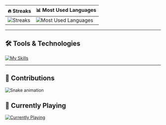 
| 🔥 Streaks | 📊 Most Used Languages |
|------------|-------------------------|
| ![Streaks](https://github-readme-streak-stats.herokuapp.com/?user=WezeAnonym&theme=dark&hide_border=true) | ![Most Used Languages](https://skillicons.dev/icons?i=git,mysql,sass,cs,javascript,html,css,react,vue&theme=dark) |

---

## 🛠️ Tools & Technologies
[![My Skills](https://skillicons.dev/icons?i=cs,css,django,docker,dotnet,figma,git,html,java,javascript,kotlin,mysql,nodejs,photoshop,php,postman,python,react,sass,spring,typescript,vue&theme=dark)](https://skillicons.dev)

---

## 🐍 Contributions
![Snake animation](https://github.com/WezeAnonym/WezeAnonym/blob/output/github-contribution-grid-snake-dark.svg)

## 🎵 Currently Playing
[![Currently Playing](https://spotify-github-profile.kittinanx.com/api/view?uid=wotodn21znbrpuxvj3pcxgv7d&cover_image=true&theme=default&show_offline=false&background_color=121212&interchange=false)](https://github.com/kittinan/spotify-github-profile) 
